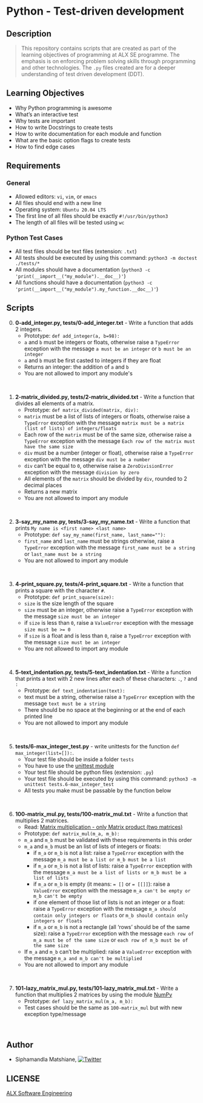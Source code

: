 # Python - Test-driven development

## Description
> This repository contains scripts that are created as part of the learning objectives of programming at ALX SE programme. The emphasis is on enforcing problem solving skills through programming and other technologies. The `.py` files created are for a deeper understanding of test driven development (DDT).

## Learning Objectives
- Why Python programming is awesome
- What’s an interactive test
- Why tests are important
- How to write Docstrings to create tests
- How to write documentation for each module and function
- What are the basic option flags to create tests
- How to find edge cases

## Requirements

### General
- Allowed editors: `vi`, `vim`, or `emacs`
- All files should end with a new line
- Operating system: `Ubuntu 20.04 LTS`
- The first line of all files should be exactly `#!/usr/bin/python3`
- The length of all files will be tested using `wc`


### Python Test Cases
- All test files should be text files (extension: `.txt`)
- All tests should be executed by using this command: `python3 -m doctest ./tests/*`
- All modules should have a documentation (`python3 -c 'print(__import__("my_module").__doc__)'`)
- All functions should have a documentation (`python3 -c 'print(__import__("my_module").my_function.__doc__)'`)

## Scripts

0. **0-add_integer.py, tests/0-add_integer.txt** - Write a function that adds 2 integers.
    * Prototype: `def add_integer(a, b=98):`
    * `a` and `b` must be integers or floats, otherwise raise a `TypeError` exception with the message `a must be an integer` or `b must be an integer`
    * `a` and `b` must be first casted to integers if they are float
    * Returns an integer: the addition of `a` and `b`
    * You are not allowed to import any module's 
<br>

1. **2-matrix_divided.py, tests/2-matrix_divided.txt** - Write a function that divides all elements of a matrix.
    * Prototype: `def matrix_divided(matrix, div):`
    * `matrix` must be a list of lists of integers or floats, otherwise raise a `TypeError` exception with the message `matrix must be a matrix (list of lists) of integers/floats`
    * Each row of the `matrix` must be of the same size, otherwise raise a `TypeError` exception with the message `Each row of the matrix must have the same size`
    * `div` must be a number (integer or float), otherwise raise a `TypeError` exception with the message `div must be a number`
    * `div` can’t be equal to `0`, otherwise raise a `ZeroDivisionError` exception with the message `division by zero`
    * All elements of the `matrix` should be divided by `div`, rounded to 2 decimal places
    * Returns a new matrix
    * You are not allowed to import any module
<br>

2. **3-say_my_name.py, tests/3-say_my_name.txt** - Write a function that prints `My name is <first name> <last name>`
    * Prototype: `def say_my_name(first_name, last_name=""):`
    * `first_name` and `last_name` must be strings otherwise, raise a `TypeError` exception with the message `first_name must be a string` or `last_name must be a string`
    * You are not allowed to import any module
<br>

3. **4-print_square.py, tests/4-print_square.txt** - Write a function that prints a square with the character `#`.
    * Prototype: `def print_square(size):`
    * `size` is the size length of the square
    * `size` must be an integer, otherwise raise a `TypeError` exception with the message `size must be an integer`
    * if `size` is less than `0`, raise a `ValueError` exception with the message `size must be >= 0`
    * if `size` is a float and is less than `0`, raise a `TypeError` exception with the message `size must be an integer`
    * You are not allowed to import any module
<br>

4. **5-text_indentation.py, tests/5-text_indentation.txt** - Write a function that prints a text with 2 new lines after each of these characters: `.`, `?` and `:`
    * Prototype: `def text_indentation(text):`
    * text must be a string, otherwise raise a `TypeError` exception with the message `text must be a string`
    * There should be no space at the beginning or at the end of each printed line
    * You are not allowed to import any module
<br>

5. **tests/6-max_integer_test.py** - write unittests for the function `def max_integer(list=[]):`.
    * Your test file should be inside a folder `tests`
    * You have to use the [unittest module](https://intranet.alxswe.com/rltoken/hX5a13o-1mXGTQASWBitFQ)
    * Your test file should be python files (extension: `.py`)
    * Your test file should be executed by using this command: `python3 -m unittest tests.6-max_integer_test`
    * All tests you make must be passable by the function below
<br>

6. **100-matrix_mul.py, tests/100-matrix_mul.txt** - Write a function that multiplies 2 matrices.
    * Read: [Matrix multiplication - only Matrix product (two matrices)](https://intranet.alxswe.com/rltoken/Qw_rYR3lYYL5DHDH-iCWCA)
    * Prototype: `def matrix_mul(m_a, m_b):`
    * `m_a` and `m_b` must be validated with these requirements in this order
    * `m_a` and `m_b` must be an list of lists of integers or floats:
        * if `m_a` or `m_b` is not a list: raise a `TypeError` exception with the message `m_a must be a list or m_b must be a list`
        * if `m_a` or `m_b` is not a list of lists: raise a `TypeError` exception with the message `m_a must be a list of lists or m_b must be a list of lists`
        * if `m_a` or `m_b` is empty (it means: `= []` or `= [[]]`): raise a `ValueError` exception with the message `m_a can't be empty or m_b can't be empty`
        * if one element of those list of lists is not an integer or a float: raise a `TypeError` exception with the message `m_a should contain only integers or floats` or `m_b should contain only integers or floats`
        * if `m_a` or `m_b` is not a rectangle (all ‘rows’ should be of the same size): raise a `TypeError` exception with the message `each row of m_a must be of the same size` or `each row of m_b must be of the same size`
    * If `m_a` and `m_b` can’t be multiplied: raise a `ValueError` exception with the message `m_a and m_b can't be multiplied`
    * You are not allowed to import any module
<br>

7. **101-lazy_matrix_mul.py, tests/101-lazy_matrix_mul.txt** - Write a function that multiplies 2 matrices by using the module [NumPy](https://intranet.alxswe.com/rltoken/sXnBuOVSyhKEGt-biOyOWg)
    * Prototype: `def lazy_matrix_mul(m_a, m_b):`
    * Test cases should be the same as `100-matrix_mul` but with new exception type/message
<br>


## Author
* Siphamandla Matshiane, [![Twitter](http://i.imgur.com/wWzX9uB.png)](https://twitter.com/sbumatshiane916)

## LICENSE
[ALX Software Engineering](https://www.alxafrica.com/software-engineering/)
